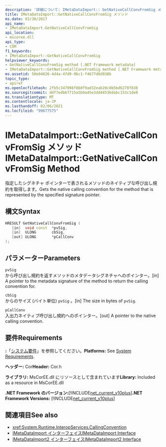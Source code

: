 ```yaml
---
description: '詳細について: IMetaDataImport:: GetNativeCallConvFromSig メソッド'
title: IMetaDataImport::GetNativeCallConvFromSig メソッド
ms.date: 03/30/2017
api_name:
- IMetaDataImport.GetNativeCallConvFromSig
api_location:
- mscoree.dll
api_type:
- COM
f1_keywords:
- IMetaDataImport::GetNativeCallConvFromSig
helpviewer_keywords:
- GetNativeCallConvFromSig method [.NET Framework metadata]
- IMetaDataImport::GetNativeCallConvFromSig method [.NET Framework metadata]
ms.assetid: 50e04026-4d4a-47d9-96c1-f4677d6d938b
topic_type:
- apiref
ms.openlocfilehash: 2fb5c347098f860f9ad32eab20c8b5bd6278f838
ms.sourcegitcommit: ddf7edb67715a5b9a45e3dd44536dabc153c1de0
ms.translationtype: MT
ms.contentlocale: ja-JP
ms.lasthandoff: 02/06/2021
ms.locfileid: "99677575"
---
```

# <a name="imetadataimportgetnativecallconvfromsig-method"></a><span data-ttu-id="35ac3-103">IMetaDataImport::GetNativeCallConvFromSig メソッド</span><span class="sxs-lookup"><span data-stu-id="35ac3-103">IMetaDataImport::GetNativeCallConvFromSig Method</span></span>

<span data-ttu-id="35ac3-104">指定したシグネチャ ポインターで表されるメソッドのネイティブな呼び出し規約を取得します。</span><span class="sxs-lookup"><span data-stu-id="35ac3-104">Gets the native calling convention for the method that is represented by the specified signature pointer.</span></span>  
  
## <a name="syntax"></a><span data-ttu-id="35ac3-105">構文</span><span class="sxs-lookup"><span data-stu-id="35ac3-105">Syntax</span></span>  
  
```cpp  
HRESULT GetNativeCallConvFromSig (  
   [in]  void const  *pvSig,  
   [in]  ULONG       cbSig,  
   [out] ULONG       *pCallConv  
);  
```  
  
## <a name="parameters"></a><span data-ttu-id="35ac3-106">パラメーター</span><span class="sxs-lookup"><span data-stu-id="35ac3-106">Parameters</span></span>  

 `pvSig`  
 <span data-ttu-id="35ac3-107">から呼び出し規約を返すメソッドのメタデータシグネチャへのポインター。</span><span class="sxs-lookup"><span data-stu-id="35ac3-107">[in] A pointer to the metadata signature of the method to return the calling convention for.</span></span>  
  
 `cbSig`  
 <span data-ttu-id="35ac3-108">からのサイズ (バイト単位) `pvSig` 。</span><span class="sxs-lookup"><span data-stu-id="35ac3-108">[in] The size in bytes of `pvSig`.</span></span>  
  
 `pCallConv`  
 <span data-ttu-id="35ac3-109">入出力ネイティブ呼び出し規約へのポインター。</span><span class="sxs-lookup"><span data-stu-id="35ac3-109">[out] A pointer to the native calling convention.</span></span>  
  
## <a name="requirements"></a><span data-ttu-id="35ac3-110">要件</span><span class="sxs-lookup"><span data-stu-id="35ac3-110">Requirements</span></span>  

 <span data-ttu-id="35ac3-111">**:**「[システム要件](../../get-started/system-requirements.md)」を参照してください。</span><span class="sxs-lookup"><span data-stu-id="35ac3-111">**Platforms:** See [System Requirements](../../get-started/system-requirements.md).</span></span>  
  
 <span data-ttu-id="35ac3-112">**ヘッダー:** Cor</span><span class="sxs-lookup"><span data-stu-id="35ac3-112">**Header:** Cor.h</span></span>  
  
 <span data-ttu-id="35ac3-113">**ライブラリ:** MsCorEE.dll にリソースとして含まれています</span><span class="sxs-lookup"><span data-stu-id="35ac3-113">**Library:** Included as a resource in MsCorEE.dll</span></span>  
  
 <span data-ttu-id="35ac3-114">**.NET Framework のバージョン:**[!INCLUDE[net_current_v10plus](../../../../includes/net-current-v10plus-md.md)]</span><span class="sxs-lookup"><span data-stu-id="35ac3-114">**.NET Framework Versions:** [!INCLUDE[net_current_v10plus](../../../../includes/net-current-v10plus-md.md)]</span></span>  
  
## <a name="see-also"></a><span data-ttu-id="35ac3-115">関連項目</span><span class="sxs-lookup"><span data-stu-id="35ac3-115">See also</span></span>

- <xref:System.Runtime.InteropServices.CallingConvention>
- [<span data-ttu-id="35ac3-116">IMetaDataImport インターフェイス</span><span class="sxs-lookup"><span data-stu-id="35ac3-116">IMetaDataImport Interface</span></span>](imetadataimport-interface.md)
- [<span data-ttu-id="35ac3-117">IMetaDataImport2 インターフェイス</span><span class="sxs-lookup"><span data-stu-id="35ac3-117">IMetaDataImport2 Interface</span></span>](imetadataimport2-interface.md)
